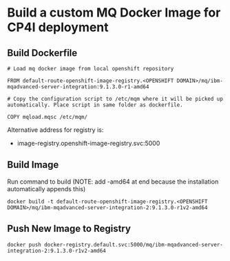 # Build a custom MQ Docker Image for CP4I deployment

## Build Dockerfile

```
# Load mq docker image from local openshift repository

FROM default-route-openshift-image-registry.<OPENSHIFT DOMAIN>/mq/ibm-mqadvanced-server-integration:9.1.3.0-r1-amd64

# Copy the configuration script to /etc/mqm where it will be picked up automatically. Place script in same folder as dockerfile.

COPY mqload.mqsc /etc/mqm/
```

Alternative address for registry is:  

-  image-registry.openshift-image-registry.svc:5000

## Build Image

Run command to build (NOTE: add -amd64 at end because the installation automatically appends this)

`docker build -t default-route-openshift-image-registry.<OPENSHIFT DOMAIN>/mq/ibm-mqadvanced-server-integration-2:9.1.3.0-r1v2-amd64`

## Push New Image to Registry

`docker push docker-registry.default.svc:5000/mq/ibm-mqadvanced-server-integration-2:9.1.3.0-r1v2-amd64`